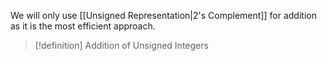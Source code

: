 We will only use [[Unsigned Representation|2's Complement]] for addition as it is the most efficient approach. 

>[!definition] Addition of Unsigned Integers